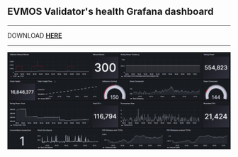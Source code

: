 ## EVMOS Validator's health Grafana dashboard
* * *

DOWNLOAD **[HERE](https://github.com/AlexToTheMoon/AM-Solutions/raw/main/files/evmos-dash/evmos-dash.json)**
* * *

![](https://github.com/AlexToTheMoon/AM-Solutions/blob/main/files/evmos-dash/evmos-dash.png)
